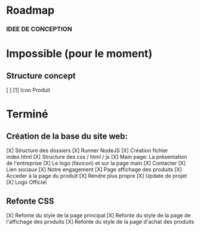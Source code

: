 # Roadmap

### IDEE DE CONCEPTION

# Impossible (pour le moment)
## Structure concept
[ ] [1] Icon Produit
 
# Terminé
## Création de la base du site web:
[X] Structure des dossiers
[X] Runner NodeJS
[X] Création fichier index.html
[X] Structure des css / html / js
[X] Main page: La présentation de l'entreprise
[X] Le logo (favicon) et sur la page main
[X] Contacter
[X] Lien sociaux 
[X] Notre engagement
[X] Page affichage des produits 
[X] Acceder à la page du produit
[X] Rendre plus propre
[X] Update de projet
[X] Logo Officiel
## Refonte CSS 
[X] Refonte du style de la page principal
[X] Refonte du style de la page de l'affichage des produits
[X] Refonte du style de la page d'achat des produits 
